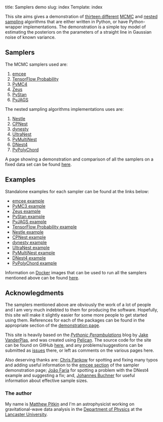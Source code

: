 title: Samplers demo
slug: index
Template: index

This site aims gives a demonstration of [thirteen different](#Samplers) [MCMC](https://en.wikipedia.org/wiki/Markov_chain_Monte_Carlo)
and [nested sampling](https://en.wikipedia.org/wiki/Nested_sampling_algorithm) algorithms that are
either written in Python, or have Python-wrapper implementations. The demonstration is a simple toy
model of estimating the posteriors on the parameters of a straight line in Gaussian noise of known variance.

## Samplers

The MCMC samplers used are:
   
1. [emcee](http://dfm.io/emcee/current/)
2. [TensorFlow Probability](https://www.tensorflow.org/probability/)
3. [PyMC4](https://github.com/pymc-devs/pymc4/)
4. [Zeus](https://zeus-mcmc.readthedocs.io/en/latest/index.html)
5. [PyStan](http://pystan.readthedocs.io/en/latest/)
6. [PyJAGS](https://pyjags.readthedocs.io/en/latest/)

The nested sampling algorithms implementations uses are:

1. [Nestle](http://kylebarbary.com/nestle/)
2. [CPNest](https://johnveitch.github.io/cpnest/)
3. [dynesty](https://dynesty.readthedocs.io)
4. [UltraNest](https://github.com/JohannesBuchner/UltraNest)
5. [PyMultiNest](https://johannesbuchner.github.io/PyMultiNest/)
6. [DNest4](https://github.com/eggplantbren/DNest4)
7. [PyPolyChord](https://ccpforge.cse.rl.ac.uk/gf/project/polychord/)

A page showing a demonstration and comparison of all the samplers on a fixed data set can be found
[here](http://mattpitkin.github.io/samplers-demo/pages/samplers-samplers-everywhere/).

## Examples

Standalone examples for each sampler can be found at the links below:

* [emcee example](http://mattpitkin.github.io/samplers-demo/pages/emcee/)
* [PyMC3 example](http://mattpitkin.github.io/samplers-demo/pages/pymc3/)
* [Zeus example](http://mattpitkin.github.io/samplers-demo/pages/zeus/)
* [PyStan example](http://mattpitkin.github.io/samplers-demo/pages/pystan/)
* [PyJAGS example](http://mattpitkin.github.io/samplers-demo/pages/pyjags/)
* [TensorFlow Probability example](http://mattpitkin.github.io/samplers-demo/pages/tensorflow-probability/)
* [Nestle example](http://mattpitkin.github.io/samplers-demo/pages/nestle/)
* [CPNest example](http://mattpitkin.github.io/samplers-demo/pages/cpnest/)
* [dynesty example](http://mattpitkin.github.io/samplers-demo/pages/dynesty/)
* [UltraNest example](http://mattpitkin.github.io/samplers-demo/pages/ultranest/)
* [PyMultiNest example](http://mattpitkin.github.io/samplers-demo/pages/pymultinest/)
* [DNest4 example](http://mattpitkin.github.io/samplers-demo/pages/dnest4/)
* [PyPolyChord example](http://mattpitkin.github.io/samplers-demo/pages/pypolychord/)

Information on [Docker](https://docs.docker.com/) images that can be used to run all
the samplers mentioned above can be found [here](http://mattpitkin.github.io/samplers-demo/pages/docker/).

## Acknowlegdments

The samplers mentioned above are obviously the work of a lot of people and I am very much indebted to
them for producing the software. Hopefully, this site will make it slightly easier for some more people to
get started using them. References for each of the packages can be found in the appropriate section of
the [demonstration page](http://mattpitkin.github.io/samplers-demo/pages/samplers-samplers-everywhere/).

This site is heavily based on the [_Pythonic Perambulations_](http://jakevdp.github.io/) blog by [Jake
VanderPlas](http://vanderplas.com/), and was created using [Pelican](http://docs.getpelican.com/en/stable/).
The source code for the site can be found on GitHub [here](https://github.com/mattpitkin/samplers-demo/),
and any problems/suggestions can be submitted as
[issues](https://github.com/mattpitkin/samplers-demo/issues) there, or left as comments on the various pages
here.

Also deserving thanks are: [Chris Pankow](https://github.com/cpankow) for spotting and fixing many typos and adding useful information to the
[emcee section](http://mattpitkin.github.io/samplers-demo/pages/samplers-samplers-everywhere/#emcee) of the sampler demonstration page; [João Faria](https://github.com/j-faria) for spotting a problem with the DNest4 example
and suggesting a fix; and, [Johannes Buchner](https://github.com/JohannesBuchner) for useful information about effective sample sizes.

### The author

My name is [Matthew Pitkin](https://ma.ttpitk.in) and I'm an astrophysicist working on gravitational-wave data analysis in
the [Department of Physics](https://www.lancaster.ac.uk/physics/) at the
[Lancaster University](https://www.lancaster.ac.uk).
